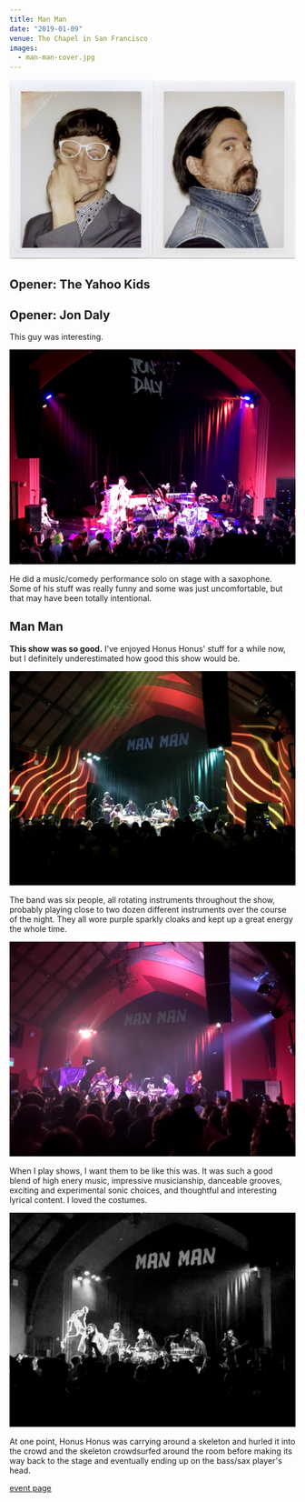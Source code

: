 ```yaml
---
title: Man Man
date: "2019-01-09"
venue: The Chapel in San Francisco
images:
  - man-man-cover.jpg
---
```


![Man Man](man-man-cover.jpg)

## Opener: The Yahoo Kids

## Opener: Jon Daly

This guy was interesting.

![Jon Daly](jon-daly.jpg)

He did a music/comedy performance solo on stage with a saxophone.
Some of his stuff was really funny and some was just uncomfortable,
but that may have been totally intentional.

## Man Man

**This show was so good.**
I've enjoyed Honus Honus' stuff for a while now,
but I definitely underestimated how good this show would be.

![1](man-man-1.jpg)

The band was six people, all rotating instruments throughout the show,
probably playing close to two dozen different instruments over the course of
the night.
They all wore purple sparkly cloaks and kept up a great energy the whole time.

![2](man-man-2.jpg)

When I play shows, I want them to be like this was.
It was such a good blend of high enery music,
impressive musicianship,
danceable grooves,
exciting and experimental sonic choices,
and thoughtful and interesting lyrical content.
I loved the costumes.

![3](man-man-3.jpg)

At one point, Honus Honus was carrying around a skeleton and hurled it into
the crowd and the skeleton crowdsurfed around the room before making its way
back to the stage and eventually ending up on the bass/sax player's head.

[event page](https://www.thechapelsf.com/event/1793623-man-man-san-francisco/)
